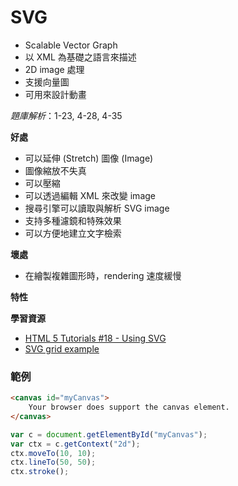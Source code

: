 # SVG

* Scalable Vector Graph
* 以 XML 為基礎之語言來描述
* 2D image 處理
* 支援向量圖
* 可用來設計動畫

*題庫解析*：1-23, 4-28, 4-35

**好處**

* 可以延伸 (Stretch) 圖像 (Image)
* 圖像縮放不失真
* 可以壓縮
* 可以透過編輯 XML 來改變 image
* 搜尋引擎可以讀取與解析 SVG image
* 支持多種濾鏡和特殊效果
* 可以方便地建立文字檢索

**壞處**

* 在繪製複雜圖形時，rendering 速度緩慢

**特性**


**學習資源**

* [HTML 5 Tutorials #18 - Using SVG](https://www.youtube.com/watch?v=vvuH6qS2M5Q)
* [SVG grid example](http://codepen.io/ianchen0419/details/jVWzeW)

### 範例

```html
<canvas id="myCanvas">
    Your browser does support the canvas element.
</canvas>
```

```js
var c = document.getElementById("myCanvas");
var ctx = c.getContext("2d");
ctx.moveTo(10, 10);
ctx.lineTo(50, 50);
ctx.stroke();
```
